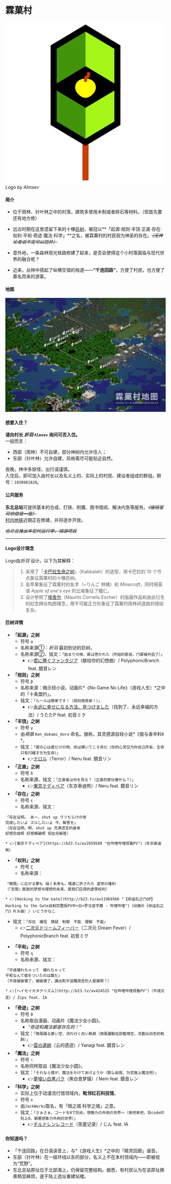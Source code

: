 # 霖菓村

![Logo](../../assets/images/realms/lingo-Logo.jpg)  
*Logo by Almsev*

#### 简介

-   位于雨林、针叶林之中的村落，建筑多使用木制或者砖石等材料。（但首先要还有地方修）
-   远古时期在这里遗留下来的十棵[巨树](#巨树详情)，被冠以**「起源·规则·丰饶·正直·存在·权利·平和·奇迹·魔法·科学」**之名，被霖菓村的村民视为神圣的存在。*~~（无神论者说不定可以挖开）~~*
-   意外地，一条森林观光铁路修建了起来，是否会使得这个小村落面临与现代世界的融合呢？


-   近来，丛林中搭起了纵横交错的栈道——**“千连回路”**，方便了村民，也方便了慕名而来的游客。

#### 地图
![霖菓村地图v2.0_web.jpg](../../assets/images/realms/lingo-map-v2-web.jpg)


#### 想要入住？

**请向村长 *折羽*  `Almsev`  询问可否入住。**  
一般而言：

-   西部（雨林）不可自建，部分神树内允许住人；
-   东部（针叶林）允许自建，风格需尽可能贴近自然。

夜晚，林中多妖怪，出行请谨慎。  
入住后，即可加入由村长以及名义上的、实际上的村民、建设者组成的群组。群号：`1038881828`。

#### 公共服务

**东北总站**可提供基本的合成、打铁、附魔、图书借阅、解决内急等服务。*~~（值班室可供借宿一宿）~~*  
[村内地铁](https://bbs.nyaa.cat/d/1516 "好耶是新坑/ 霖菓村地铁完成计划")近期正在修建，并将逐步开放。

*~~也许会推出羊驼代运行李、骑游项目~~*

----------

#### Logo设计理念
Logo由*折羽* 设计。以下为其解释：

> 1. 采用了「[卡巴拉生命之树](http://www.baike.com/wiki/卡巴拉生命之树)」（Kabbalah）的造型，用卡巴拉的 10 个节点象征霖菓村的十棵巨树。
> 1. 金苹果象征了霖菓村的名字（=りんご 林檎）和 *Minecraft*，同时用英语 *Apple of one's eye* 的比喻象征了瞳仁。
> 1. 设计参照了[埃舍尔](http://www.baike.com/wiki/%E8%8E%AB%E9%87%8C%E8%8C%A8%C2%B7%E7%A7%91%E5%86%85%E5%88%A9%E6%96%AF%C2%B7%E5%9F%83%E8%88%8D%E5%B0%94)（Maurits Cornelis Escher）的版画作品和由此衍生的纪念碑谷构图理念，用不可能正方形象征了霖菓村雨林间道路的错综复杂。

#### 巨树详情

- **「起源」之树**
  + 符号 `α`
  + 名称来源①：*折羽* 最初到访的巨树。
  + 名称来源②、铭文：`「始まりの唄、扉は啓かれた（开始的歌谣，门扉被开启了）」`
    * 👉[君に捧ぐファンタジア](https://b23.tv/av33422765 "在哔哩哔哩观看PV")（献给你的幻想曲）/ PolyphonicBranch feat. 鏡音レン
- **「规则」之树**
  + 符号 `β`
  + 名称来源：暗示轻小说、动画片*《No Game No Life》（游戏人生）*之中的「十条盟约」。
  + 铭文：`「ルールは簡単です！（规则很简单！）」`
    * 👉[永远に幸せになる方法、見つけました](https://b23.tv/av345458 "在哔哩哔哩观看PV")（找到了、永远幸福的方法）/ うたたP feat. 初音ミク
- **「丰饶」之树**
  + 符号 `γ`
  + 由*萌狼 `Ken_Ookami_Horo`* 命名。据称，其灵感源自轻小说*《狼与香辛料》*。
  + 铭文：`「君の心は君だけの物、命は輝いてこそ命だ（你的心灵仅为你自己所有，生命只有闪耀才方为生命）」`
    * 👉[テロル](https://b23.tv/av1168990 "在哔哩哔哩观看PV")（Terror）/ Neru feat. 鏡音リン
- **「正直」之树**
  + 符号 `δ`
  + 名称来源、铭文：`「正直者は何を見る？（正直的家伙像什么？）」`
    * 👉[東京テディベア](https://b23.tv/av2959589 "在哔哩哔哩观看PV")（东京泰迪熊）/ Neru feat. 鏡音リン
- **「存在」之树**
  + 符号 `ε`
  + 名称来源、铭文：  
```
「存在证明。 あー、shut up ウソだらけの体
完成したいよ ズルしたいよ 今、解答を」
（存在证明。啊，shut up 充满谎言的身体
好想完成啊 好想瞒骗啊 现在将解答）
```  
    * 👉[東京テディベア](https://b23.tv/av2959589 "在哔哩哔哩观看PV")（东京泰迪熊）
- **「权利」之树**
  + 符号 `ζ`
  + 名称来源：  
```
『無限』に広がる夢も 描く未来も，僕達に許された 虚栄の権利
（『无限』膨胀的梦想与理想的未来，是我们应得的虚荣权利）
```  
    * 👉[Hacking to the Gate](http://b23.tv/av11969566 "【命运石之门OP】 Hacking to the Gate自制完整版PV中+日+罗马音字幕 - 哔哩哔哩")（动画片《命运石之门》片头曲）/ いとうかなこ
  + 铭文：`「存在　確信　猜疑　制御　不能　理解　不能」`
    * 👉[二次元ドリームフィーバー](https://b23.tv/av216293 "在哔哩哔哩观看PV")（二次元 Dream Fever）/ PolyphonicBranch feat. 初音ミク
- **「平和」之树**
  + 符号 `η`
  + 名称来源、铭文：  
```
「平成壊れちゃって　壊れちゃって
平和なんて嘘をついたのは誰だ」
（平成被破壞了，被破壞了，講出和平這種謊言的人是誰啊？）
```  
    * 👉[ヘイセイカタクリズム](http://b23.tv/av424525 "在哔哩哔哩观看PV")（平成灾变）/ Zips feat. IA
- **「奇迹」之树**
  + 符号 `θ`
  + 名称取自漫画、动画片《魔法少女小圆》。
    * *“奇迹和魔法都是存在的！”*
  + 铭文：`「微風踊る蒼い空、流れ行く白い軌跡（微風躍動在尉藍晴空，流劃出白色的軌跡）」`
    * 👉[雲の遺跡](https://b23.tv/av85411001 "在哔哩哔哩观看PV")（云的遗迹）/ Yanagi feat. 鏡音レン
- **「魔法」之树**
  + 符号 `ι`
  + 名称同样取自《魔法少女小圆》。
  + 铭文：`「それなら僕が、魔法をかけてあげようか（那么由我，为您施上魔法吧）」`
    * 👉[夢喰い白黒バク](https://b23.tv/av10436176 "在哔哩哔哩观看PV")（黑白食梦貘）/ Nem feat. 鏡音レン
- **「科学」之树**
  + 实际上位于动漫流行馆领域内，**毗邻红石科技馆**。
  + 符号 `κ`
  + 由`JackWorks`取名，有「暗之城 科学之城」之意。
  + 铭文：`「さぁさぁ、コードを0で刻め，想像力の外侧の世界へ（来吧来吧，将code印刻上0，朝著想象力外侧的世界）」`
    * 👉[チルドレンレコード](https://b23.tv/av2869230 "在哔哩哔哩观看PV")（孩童记录）/ じん feat. IA


#### 你知道吗？

- 「千连回路」在日语读音上，与*《游戏人生》*之中的「精灵回廊」谐音。
-   东部（针叶林）在一级环线以东的部分，名义上不在本村领域内——即被视为“荒野”。
- 东北总站原址位于北部海上，仍保留完整结构。据悉，有村民认为在该原址换乘稍显麻烦，遂于陆上选址重建站楼。
